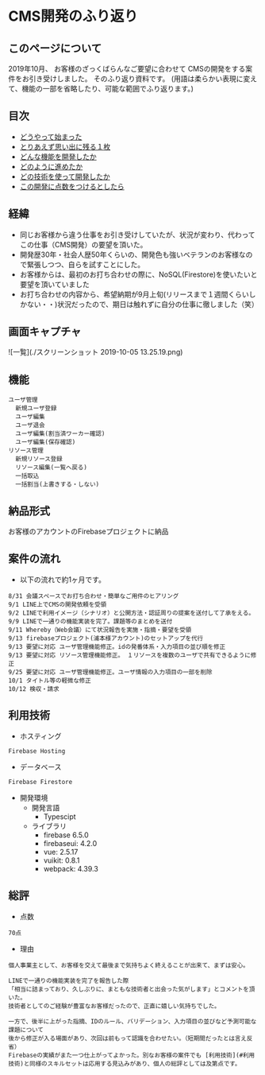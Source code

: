 # CMS開発のふり返り

## このページについて

2019年10月、
お客様のざっくばらんなご要望に合わせて
CMSの開発をする案件をお引き受けしました。
そのふり返り資料です。
(用語は柔らかい表現に変えて、機能の一部を省略したり、可能な範囲でふり返ります。)

## 目次

* [どうやって始まった](#経緯)
* [とりあえず思い出に残る１枚](#画面キャプチャ)
* [どんな機能を開発したか](#機能)
* [どのように進めたか](#案件の流れ)
* [どの技術を使って開発したか](#利用技術)
* [この開発に点数をつけるとしたら](#総評)

## 経緯

* 同じお客様から違う仕事をお引き受けしていたが、状況が変わり、代わってこの仕事（CMS開発）の要望を頂いた。
* 開発歴30年・社会人歴50年くらいの、開発色も強いベテランのお客様なので緊張しつつ、自らを試すことにした。
* お客様からは、最初のお打ち合わせの際に、NoSQL(Firestore)を使いたいと要望を頂いていました
* お打ち合わせの内容から、希望納期が9月上旬(リリースまで１週間くらいしかない・・)状況だったので、期日は触れずに自分の仕事に徹しました（笑）

## 画面キャプチャ

![一覧](./スクリーンショット 2019-10-05 13.25.19.png)

## 機能

```
ユーザ管理
  新規ユーザ登録
  ユーザ編集
  ユーザ退会
  ユーザ編集(割当済ワーカー確認)
  ユーザ編集(保存確認)
リソース管理
  新規リソース登録
  リソース編集(一覧へ戻る)
  一括取込
  一括割当(上書きする・しない)
```

## 納品形式

お客様のアカウントのFirebaseプロジェクトに納品

## 案件の流れ

* 以下の流れで約1ヶ月です。

```
8/31 会議スペースでお打ち合わせ・簡単なご用件のヒアリング
9/1 LINE上でCMSの開発依頼を受領
9/2 LINEで利用イメージ（シナリオ）と公開方法・認証周りの提案を送付して了承をえる。
9/9 LINEで一通りの機能実装を完了。課題等のまとめを送付
9/11 Whereby（Web会議）にて状況報告を実施・指摘・要望を受領
9/13 firebaseプロジェクト(浦本様アカウント)のセットアップを代行
9/13 要望に対応 ユーザ管理機能修正。idの発番体系・入力項目の並び順を修正
9/13 要望に対応 リソース管理機能修正。 １リソースを複数のユーザで共有できるように修正
9/25 要望に対応 ユーザ管理機能修正。ユーザ情報の入力項目の一部を削除
10/1 タイトル等の軽微な修正
10/12 検収・請求
```

## 利用技術


* ホスティング

```
Firebase Hosting
```

* データベース

```
Firebase Firestore
```

* 開発環境
  - 開発言語
    * Typescipt
  - ライブラリ
    * firebase 6.5.0
    * firebaseui: 4.2.0
    * vue: 2.5.17
    * vuikit: 0.8.1
    * webpack: 4.39.3

## 総評

* 点数

```
70点
```

* 理由

```
個人事業主として、お客様を交えて最後まで気持ちよく終えることが出来て、まずは安心。

LINEで一通りの機能実装を完了を報告した際
「相当に詰まっており、久しぶりに、まともな技術者と出会った気がします」とコメントを頂いた。
技術者としてのご経験が豊富なお客様だったので、正直に嬉しい気持ちでした。

一方で、後半に上がった指摘、IDのルール、バリデーション、入力項目の並びなど予測可能な課題について
後から修正が入る場面があり、次回は前もって認識を合わせたい。（短期間だったとは言え反省）
Firebaseの実績がまた一つ仕上がってよかった。別なお客様の案件でも [利用技術](#利用技術)と同様のスキルセットは応用する見込みがあり、個人の総評としては及第点です。
```
